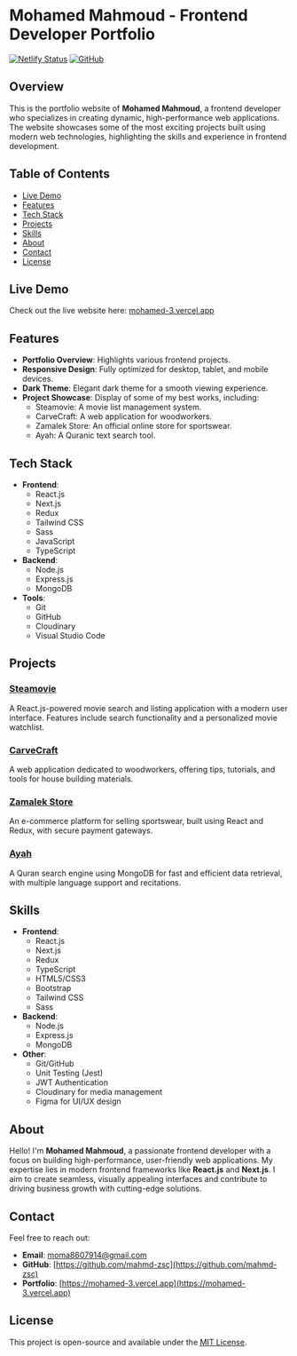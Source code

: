 # Mohamed Mahmoud - Frontend Developer Portfolio

[![Netlify Status](https://img.shields.io/badge/Portfolio-Live-brightgreen)](https://mohamed-3.vercel.app)
[![GitHub](https://img.shields.io/github/followers/mahmd-zsc?label=Follow&style=social)](https://github.com/mahmd-zsc)

## Overview

This is the portfolio website of **Mohamed Mahmoud**, a frontend developer who specializes in creating dynamic, high-performance web applications. The website showcases some of the most exciting projects built using modern web technologies, highlighting the skills and experience in frontend development.

## Table of Contents

- [Live Demo](#live-demo)
- [Features](#features)
- [Tech Stack](#tech-stack)
- [Projects](#projects)
- [Skills](#skills)
- [About](#about)
- [Contact](#contact)
- [License](#license)

## Live Demo

Check out the live website here: [mohamed-3.vercel.app](https://mohamed-3.vercel.app)

## Features

- **Portfolio Overview**: Highlights various frontend projects.
- **Responsive Design**: Fully optimized for desktop, tablet, and mobile devices.
- **Dark Theme**: Elegant dark theme for a smooth viewing experience.
- **Project Showcase**: Display of some of my best works, including:
  - Steamovie: A movie list management system.
  - CarveCraft: A web application for woodworkers.
  - Zamalek Store: An official online store for sportswear.
  - Ayah: A Quranic text search tool.

## Tech Stack

- **Frontend**: 
  - React.js
  - Next.js
  - Redux
  - Tailwind CSS
  - Sass
  - JavaScript
  - TypeScript
- **Backend**: 
  - Node.js
  - Express.js
  - MongoDB
- **Tools**: 
  - Git
  - GitHub
  - Cloudinary
  - Visual Studio Code

## Projects

### [Steamovie](https://github.com/mahmd-zsc/steamovie)
A React.js-powered movie search and listing application with a modern user interface. Features include search functionality and a personalized movie watchlist.

### [CarveCraft](https://github.com/mahmd-zsc/carvecraft)
A web application dedicated to woodworkers, offering tips, tutorials, and tools for house building materials.

### [Zamalek Store](https://github.com/mahmd-zsc/zamalek-store)
An e-commerce platform for selling sportswear, built using React and Redux, with secure payment gateways.

### [Ayah](https://github.com/mahmd-zsc/ayah)
A Quran search engine using MongoDB for fast and efficient data retrieval, with multiple language support and recitations.

## Skills

- **Frontend**:
  - React.js
  - Next.js
  - Redux
  - TypeScript
  - HTML5/CSS3
  - Bootstrap
  - Tailwind CSS
  - Sass
- **Backend**:
  - Node.js
  - Express.js
  - MongoDB
- **Other**:
  - Git/GitHub
  - Unit Testing (Jest)
  - JWT Authentication
  - Cloudinary for media management
  - Figma for UI/UX design

## About

Hello! I'm **Mohamed Mahmoud**, a passionate frontend developer with a focus on building high-performance, user-friendly web applications. My expertise lies in modern frontend frameworks like **React.js** and **Next.js**. I aim to create seamless, visually appealing interfaces and contribute to driving business growth with cutting-edge solutions.

## Contact

Feel free to reach out:

- **Email**: moma8607914@gmail.com
- **GitHub**: [https://github.com/mahmd-zsc](https://github.com/mahmd-zsc)
- **Portfolio**: [https://mohamed-3.vercel.app](https://mohamed-3.vercel.app)

## License

This project is open-source and available under the [MIT License](LICENSE).

